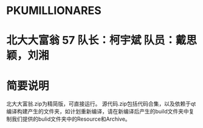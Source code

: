 # PKUMILLIONARES

# 北大大富翁 57 队长：柯宇斌 队员：戴思颖，刘湘

# 简要说明
北大大富翁.zip为精简版，可直接运行。
源代码.zip包括代码合集，以及依赖于qt编译构建产生的文件夹，如计划重新编译，请在新编译后产生的build文件夹中复制我们提供的bulid文件夹中的Resource和Archive。